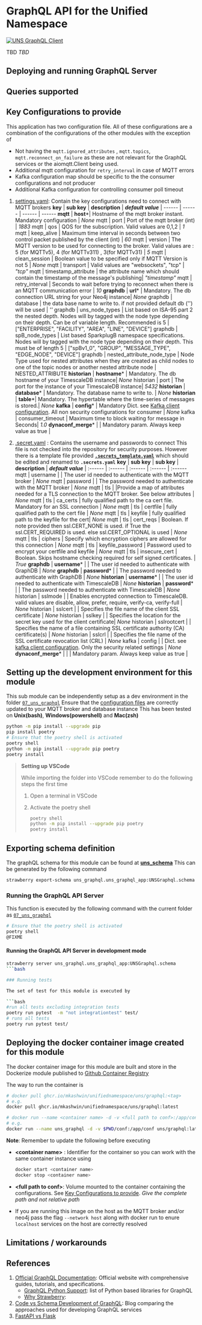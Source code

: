 # GraphQL API for the Unified Namespace

[![UNS GraphQL Client](https://github.com/mkashwin/unifiednamespace/actions/workflows/uns_graphql-app.yml/badge.svg)](https://github.com/mkashwin/unifiednamespace/actions/workflows/uns_graphql-app.yml)

TBD
*TBD*

## Deploying and running GraphQL Server

## Queries supported

## Key Configurations to provide

This application has two configuration file.
All of these configurations are a combination of the configurations of the other modules with the exception of

- Not having the `mqtt.ignored_attributes` , `mqtt.topics`, `mqtt.reconnect_on_failure`  as these are not relevant for the GraphQL services or the aiomqtt.Client being used.
- Additional mqtt configuration for `retry_interval` in case of MQTT errors
- Kafka configuration map should be specific to the the consumer configurations and not producer
- Additional Kafka configuration for controlling consumer poll timeout

1. [settings.yaml](./conf/settings.yaml):  Contain the key configurations need to connect with MQTT brokers
    **key** | **sub key** | **description**  | ***default value*** |
    ------ | ------ | ------ | ------
    **mqtt** | **host**\*| Hostname of the mqtt broker instant. Mandatory configuration | *None*
    mqtt | port | Port of the mqtt broker (int) | *1883*
    mqtt | qos | QOS for the subscription. Valid values are 0,1,2 | *1*
    mqtt | keep_alive | Maximum time interval in seconds between two control packet published by the client (int) | *60*
    mqtt | version | The MQTT version to be used for connecting to the broker. Valid values are : 5 (for MQTTv5), 4 (for MQTTv311) , 3(for MQTTv31) | *5*
    mqtt | clean_session | Boolean value to be specified only if MQTT Version is not 5 | *None*
    mqtt | transport | Valid values are "websockets", "tcp" | *"tcp"*
    mqtt | timestamp_attribute | the attribute name which should contain the timestamp of the message's publishing| *"timestamp"*
    mqtt | retry_interval | Seconds to wait before trying to reconnect when there is an MQTT communication error | *10*
    **graphdb** | **url**\* | Mandatory. The db connection URL string for your Neo4j instance| *None*
    graphdb | database | the data base name to write to. if not provided default db ('') will be used | *''*
    graphdb | uns_node_types | List based on ISA-95 part 2 the nested depth. Nodes will by tagged with the node type depending on their depth. Can be of variable length. Recommended is 5 | ["ENTERPRISE", "FACILITY", "AREA", "LINE", "DEVICE"]
    graphdb | spB_node_types | List based SparkplugB namespace specifications. Nodes will by tagged with the node type depending on their depth. This must be of length 5 | ["spBv1_0", "GROUP", "MESSAGE_TYPE", "EDGE_NODE", "DEVICE"]
    graphdb | nested_attribute_node_type | Node Type used for nested attributes when they are created as child nodes to one of the topic nodes or another nested attribute node | NESTED_ATTRIBUTE
    **historian** | **hostname**\* | Mandatory. The db hostname of your TimescaleDB  instance| *None*
    historian | port |  The port for the instance of your TimescaleDB  instance| *5432*
    **historian**  | **database**\*  | Mandatory. The database name to write to. | *None*
    **historian** | **table**\*| Mandatory. The hypertable where the time-series of messages is stored.| *None*
    **kafka** | **config**\*  | Mandatory Dict. see [Kafka client configuration](https://github.com/confluentinc/librdkafka/blob/master/CONFIGURATION.md). All non security configurations for consumer | *None*
    kafka | consumer_timeout |  Maximum time to block waiting for message in Seconds| *1.0*
    **dynaconf_merge**\*  |  | Mandatory param. Always keep value as true  |

1. [.secret.yaml](./conf/.secrets_template.yaml) : Contains the username and passwords to connect
    This file is not checked into the repository for security purposes. However there is a template file provided [**`.secrets_template.yaml`**](./conf/.secrets_template.yaml) which should be edited and renamed to **`.secrets.yaml`**
    **key** | **sub key** | **sub key** | **description**  | ***default value*** |
    :------ | :------ | :------ | :------ | :------
   mqtt | username | | The user id needed to authenticate with the MQTT broker | *None*
   mqtt | password | | The password needed to authenticate with the MQTT broker | *None*
   mqtt | tls | |Provide a map of attributes needed for a TLS connection to the MQTT broker. See below attributes | *None*
   mqtt | tls | ca_certs | fully qualified path to the ca cert file. Mandatory for an SSL connection | *None*
   mqtt | tls | certfile | fully qualified path to the cert file | *None*
   mqtt | tls | keyfile | fully qualified path to the keyfile for the cert| *None*
   mqtt | tls | cert_reqs | Boolean. If note provided then  ssl.CERT_NONE is used. if True the ssl.CERT_REQUIRED is used. else ssl.CERT_OPTIONAL is used | *None*
   mqtt | tls | ciphers | Specify which encryption ciphers are allowed for this connection | *None*
   mqtt | tls | keyfile_password | Password used to encrypt your certfile and keyfile | *None*
   mqtt | tls | insecure_cert | Boolean. Skips hostname checking required for self signed certificates.  | *True*
   **graphdb** | **username**\* | | The user id  needed to authenticate with GraphDB | *None*
   **graphdb** | **password**\* | | The password needed to authenticate with GraphDB | *None*
   **historian** | **username**\* | | The user id  needed to authenticate with TimescaleDB | *None*
   **historian** | **password**\* | | The password needed to authenticate with TimescaleDB | *None*
   historian | sslmode | | Enables encrypted connection to TimescaleDB. valid values are disable, allow, prefer, require, verify-ca, verify-full | *None*
   historian | sslcert | | Specifies the file name of the client SSL certificate | *None*
   historian | sslkey | | Specifies the location for the secret key used for the client certificate| *None*
   historian | sslrootcert | | Specifies the name of a file containing SSL certificate authority (CA) certificate(s) | *None*
   historian | sslcrl | | Specifies the file name of the SSL certificate revocation list (CRL)  | *None*
   kafka | config | | Dict. see [kafka client configuration](https://github.com/confluentinc/librdkafka/blob/master/CONFIGURATION.md). Only the security related settings   |  *None*
   **dynaconf_merge**\*  |  | | Mandatory param. Always keep value as true  |

## Setting up the development environment for this module

This sub module can be independently setup as a dev environment in the folder [`07_uns_graphql`](.)
Ensure that the [configuration files](./conf/) are correctly updated to your MQTT broker and database instance
This has been tested on **Unix(bash)**, **Windows(powershell)** and **Mac(zsh)**

```bash
python -m pip install --upgrade pip
pip install poetry
# Ensure that the poetry shell is activated
poetry shell
python -m pip install --upgrade pip poetry
poetry install
```

> **Setting up VSCode**
>
> While importing the folder into VSCode remember to do the following steps the first time
>
> 1. Open a terminal in VSCode
> 1. Activate the poetry shell
>
>    ```bash
>    poetry shell
>    python -m pip install --upgrade pip poetry
>    poetry install
>    ```

## Exporting schema definition

The graphQL schema for this module can be found at **[uns_schema](./schema/uns_schema.graphql)**
This can be generated by the following command

```bash
strawberry export-schema uns_graphql.uns_graphql_app:UNSGraphql.schema  --output ./schema/uns_schema.graphql
```

### Running the GraphQL API Server

This function is executed by the following command with the current folder as [`07_uns_graphql`](.)

```bash
# Ensure that the poetry shell is activated
poetry shell
@FIXME
```

#### Running the GraphQL API Server in development mode

```bash
strawberry server uns_graphql.uns_graphql_app:UNSGraphql.schema
```bash

### Running tests

The set of test for this module is executed by

```bash
#run all tests excluding integration tests
poetry run pytest  -m "not integrationtest" test/
# runs all tests
poetry run pytest test/
```

## Deploying the docker container image created for this module

The docker container image for this module are built and store in the Dockerize module published to [Github Container Registry](https://github.com/mkashwin/unifiednamespace/pkgs/container/unifiednamespace%2Funs%graphql)

The way to run the container  is

```bash
# docker pull ghcr.io/mkashwin/unifiednamespace/uns/graphql:<tag>
# e.g.
docker pull ghcr.io/mkashwin/unifiednamespace/uns/graphql:latest

# docker run --name <container name> -d -v <full path to conf>:/app/conf uns/graphql:<tag>
# e.g.
docker run --name uns_graphql -d -v $PWD/conf:/app/conf uns/graphql:latest

```

**Note**: Remember to update the following before executing

- **\<container name\>** : Identifier for the container so you can work with the same container instance using

   ```bash
   docker start <container name>
   docker stop <container name>
   ```

- **\<full path to conf\>**: Volume mounted to the container containing the configurations. See [Key Configurations to provide](#key-configurations-to-provide). *Give the complete path and not relative path*

- If you are running this image on the host as the MQTT broker  and/or neo4j pass the flag  `--network host` along with docker run to enure `localhost` services on the host are correctly resolved

## Limitations / workarounds

## References

1. [Official GraphQL Documentation](https://graphql.org/): Official website with comprehensive guides, tutorials, and specifications.
    - [GraphQL Python Support](https://graphql.org/code/#python): list of Python based libraries for GraphQL
    - [Why Strawberry](https://mobilelive.medium.com/graphql-in-python-a-comprehensive-guide-to-building-apis-59cb0d638c03):
1. [Code vs Schema Development of GraphQL](https://blog.logrocket.com/code-first-vs-schema-first-development-graphql/): Blog comparing the approaches used for developing GraphQL services
1. [FastAPI vs Flask](https://www.turing.com/kb/fastapi-vs-flask-a-detailed-comparison)
